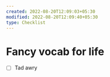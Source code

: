 ```yaml
---
created: 2022-08-20T12:09:03+05:30
modified: 2022-08-20T12:09:40+05:30
type: Checklist
---
```


# Fancy vocab for life

- [ ] Tad awry
